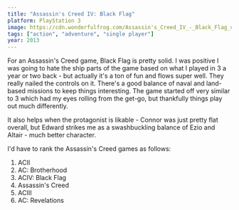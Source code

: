 ```yaml
---
title: "Assassin's Creed IV: Black Flag"
platform: PlayStation 3
image: https://cdn.wonderfulfrog.com/Assassin's_Creed_IV_-_Black_Flag_cover.jpg
tags: ["action", "adventure", "single player"]
year: 2013
---
```


For an Assassin's Creed game, Black Flag is pretty solid. I was positive I was going to hate the ship parts of the game based on what I played in 3 a year or two back - but actually it's a ton of fun and flows super well. They really nailed the controls on it. There's a good balance of naval and land-based missions to keep things interesting. The game started off very similar to 3 which had my eyes rolling from the get-go, but thankfully things play out much differently.

It also helps when the protagonist is likable - Connor was just pretty flat overall, but Edward strikes me as a swashbuckling balance of Ezio and Altair - much better character.

I'd have to rank the Assassin's Creed games as follows:

1) ACII
2) AC: Brotherhood
3) ACIV: Black Flag
4) Assassin's Creed
5) ACIII
6) AC: Revelations
